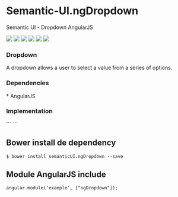 # Semantic-UI.ngDropdown
Semantic UI - Dropdown AngularJS

<p>
  <a href="https://gitter.im/miamarti/semanticUI.ngDropdown" target="_blank"><img src="https://img.shields.io/gitter/room/nwjs/nw.js.svg"></a>
  <img src="https://img.shields.io/badge/semanticUI.ngDropdown-release-green.svg">
  <img src="https://img.shields.io/badge/version-1.0.0-blue.svg">
  <img src="https://img.shields.io/github/license/mashape/apistatus.svg">
  <a href="https://github.com/miamarti/Semantic-UI.ngDropdown/tarball/master"><img src="https://img.shields.io/github/downloads/atom/atom/latest/total.svg"></a>
  <img src="https://img.shields.io/bower/v/bootstrap.svg">
</p>



<h3>Dropdown</h3>
A dropdown allows a user to select a value from a series of options.

<h3>Dependencies</h3>
* AngularJS

<h3>Implementation</h3>
```
<ng-dropdown 
  ng-model="modelA" 
  ng-option="optionList"
  ng-additions="true" 
  data-url="/api/search?={query}" 
  data-label="name">
</ng-dropdown>
```

## Bower install de dependency
```
$ bower install semanticUI.ngDropdown --save
```

## Module AngularJS include
```
angular.module('example', ["ngDropdown"]);
```
